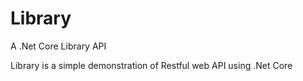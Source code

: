 # Library
A .Net Core Library API

Library is a simple demonstration of Restful web API using .Net Core
